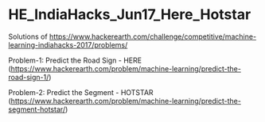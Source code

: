 # HE_IndiaHacks_Jun17_Here_Hotstar
Solutions of https://www.hackerearth.com/challenge/competitive/machine-learning-indiahacks-2017/problems/

Problem-1:  Predict the Road Sign - HERE (https://www.hackerearth.com/problem/machine-learning/predict-the-road-sign-1/)

Problem-2:  Predict the Segment - HOTSTAR (https://www.hackerearth.com/problem/machine-learning/predict-the-segment-hotstar/)
